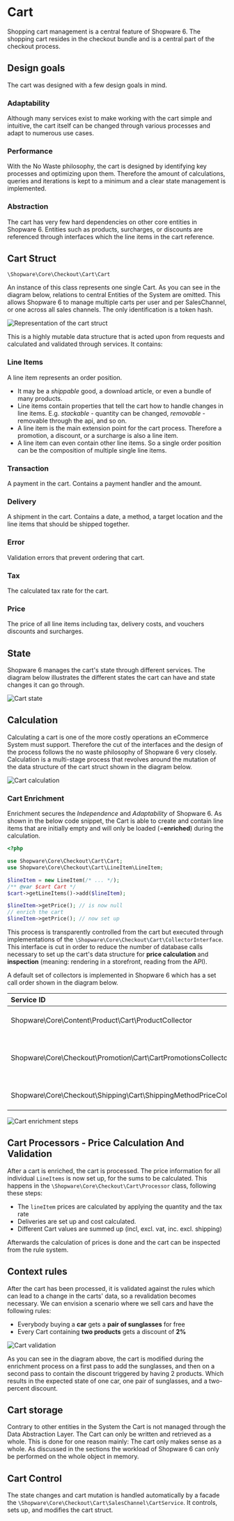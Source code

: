 # Cart

Shopping cart management is a central feature of Shopware 6. The shopping cart resides in the checkout bundle and is a central part of the checkout process.

## Design goals

The cart was designed with a few design goals in mind.

### Adaptability

Although many services exist to make working with the cart simple and intuitive, the cart itself can be changed through various processes and adapt to numerous use cases.

### Performance

With the No Waste philosophy, the cart is designed by identifying key processes and optimizing upon them. Therefore the amount of calculations, queries and iterations is kept to a minimum and a clear state management is implemented.

### Abstraction

The cart has very few hard dependencies on other core entities in Shopware 6. Entities such as products, surcharges, or discounts are referenced through interfaces which the line items in the cart reference.

## Cart Struct

`\Shopware\Core\Checkout\Cart\Cart`

An instance of this class represents one single Cart. As you can see in the diagram below, relations to central Entities of the System are omitted. This allows Shopware 6 to manage multiple carts per user and per SalesChannel, or one across all sales channels. The only identification is a token hash.

![Representation of the cart struct](../../../.gitbook/assets/cart-struct.png)

This is a highly mutable data structure that is acted upon from requests and calculated and validated through services. It contains:

### Line Items

A line item represents an order position.

* It may be a _shippable_ good, a download article, or even a bundle of many products. 
* Line items contain properties that tell the cart how to handle changes in line items. E.g. _stackable_ - quantity can be changed, _removable_ - removable through the api, and so on.
* A line item is the main extension point for the cart process. Therefore a promotion, a discount, or a surcharge is also a line item.
* A line item can even contain other line items. So a single order position can be the composition of multiple single line items.

### Transaction

A payment in the cart. Contains a payment handler and the amount.

### Delivery

A shipment in the cart. Contains a date, a method, a target location and the line items that should be shipped together.

### Error

Validation errors that prevent ordering that cart.

### Tax

The calculated tax rate for the cart.

### Price

The price of all line items including tax, delivery costs, and vouchers discounts and surcharges.

## State

Shopware 6 manages the cart's state through different services. The diagram below illustrates the different states the cart can have and state changes it can go through.

![Cart state](../../../.gitbook/assets/cart-state.png)

## Calculation

Calculating a cart is one of the more costly operations an eCommerce System must support. Therefore the cut of the interfaces and the design of the process follows the no waste philosophy of Shopware 6 very closely. Calculation is a multi-stage process that revolves around the mutation of the data structure of the cart struct shown in the diagram below.

![Cart calculation](../../../.gitbook/assets/cart-calculation-steps.png)

### Cart Enrichment

Enrichment secures the _Independence_ and _Adaptability_ of Shopware 6. As shown in the below code snippet, the Cart is able to create and contain line items that are initially empty and will only be loaded \(=**enriched**\) during the calculation.

```php
<?php 

use Shopware\Core\Checkout\Cart\Cart;
use Shopware\Core\Checkout\Cart\LineItem\LineItem;

$lineItem = new LineItem(/* ... */);
/** @var $cart Cart */
$cart->getLineItems()->add($lineItem);

$lineItem->getPrice(); // is now null
// enrich the cart
$lineItem->getPrice(); // now set up
```

This process is transparently controlled from the cart but executed through implementations of the `\Shopware\Core\Checkout\Cart\CollectorInterface`. This interface is cut in order to reduce the number of database calls necessary to set up the cart's data structure for **price calculation** and **inspection** \(meaning: rendering in a storefront, reading from the API\).

A default set of collectors is implemented in Shopware 6 which has a set call order shown in the diagram below.

| Service ID | Task |
| :--- | :--- |
| Shopware\Core\Content\Product\Cart\ProductCollector | Enrich all referenced products |
| Shopware\Core\Checkout\Promotion\Cart\CartPromotionsCollector | Enrich add, remove and validate promotions |
| Shopware\Core\Checkout\Shipping\Cart\ShippingMethodPriceCollector | Handle shipping prices |

![Cart enrichment steps](../../../.gitbook/assets/cart-enrichtment-steps.png)

## Cart Processors - Price Calculation And Validation

After a cart is enriched, the cart is processed. The price information for all individual `LineItems` is now set up, for the sums to be calculated. This happens in the `\Shopware\Core\Checkout\Cart\Processor` class, following these steps:

* The `lineItem` prices are calculated by applying the quantity and the tax rate
* Deliveries are set up and cost calculated.
* Different Cart values are summed up \(incl, excl. vat, inc. excl. shipping\)

Afterwards the calculation of prices is done and the cart can be inspected from the rule system.

## Context rules

After the cart has been processed, it is validated against the rules which can lead to a change in the carts' data, so a revalidation becomes necessary. We can envision a scenario where we sell cars and have the following rules:

* Everybody buying a **car** gets a **pair of sunglasses** for free
* Every Cart containing **two products** gets a discount of **2%**

![Cart validation](../../../.gitbook/assets/cart-validation.png)

As you can see in the diagram above, the cart is modified during the enrichment process on a first pass to add the sunglasses, and then on a second pass to contain the discount triggered by having 2 products. Which results in the expected state of one car, one pair of sunglasses, and a two-percent discount.

## Cart storage

Contrary to other entities in the System the Cart is not managed through the Data Abstraction Layer. The Cart can only be written and retrieved as a whole. This is done for one reason mainly: The cart only makes sense as a whole. As discussed in the sections the workload of Shopware 6 can only be performed on the whole object in memory.

## Cart Control

The state changes and cart mutation is handled automatically by a facade the `\Shopware\Core\Checkout\Cart\SalesChannel\CartService`. It controls, sets up, and modifies the cart struct.
